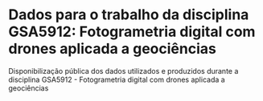 # Dados para o trabalho da disciplina GSA5912: Fotogrametria digital com drones aplicada a geociências
Disponibilização pública dos dados utilizados e produzidos durante a disciplina GSA5912 - Fotogrametria digital com drones aplicada a geociências
